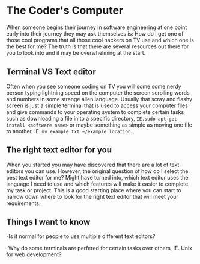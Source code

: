 # The Coder's Computer
  When someone begins their journey in software engineering at one point early into their journey they may ask themselves is:
How do I get one of those cool programs that all those cool hackers on TV use and which one is the best  for me? The truth is that
there are several resources out there for you to look into and it may be overwhelming at the start. 

## Terminal VS Text editor
  Often when you see someone coding on TV you will some some nerdy person typing lightning speed on the computer the screen scrolling words and
numbers in some strange alien language. Usually that scray and flashy screen is just a simple terminal that is used to access your computer files
and give commands to your operating system to complete certain tasks such as downloading a file in to a specific directory, `IE.sudo apt-get install <software name>`
or maybe something as simple as moving one file to another, IE. `mv example.txt ~/example_location`.


## The right text editor for you
  When you started you may have discovered that there are a lot of text editors you can use. However, the original question of
how do I select the best text editor for me? Might have turned into, which text editor uses the language I need to use and which features will
make it easier to complete my task or project. This is a good starting place where you can start to narrow down where to look for the right
text editor that will meet your requirements.


## Things I want to know
-Is it normal for people to use multiple different text editors?
  
-Why do some terminals are perfered for certain tasks over others, IE. Unix for web development?

